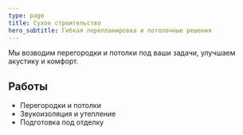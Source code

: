 ```yaml
---
type: page
title: Сухое строительство
hero_subtitle: Гибкая перепланировка и потолочные решения
---
```


Мы возводим перегородки и потолки под ваши задачи, улучшаем акустику и комфорт.

## Работы

- Перегородки и потолки
- Звукоизоляция и утепление
- Подготовка под отделку
